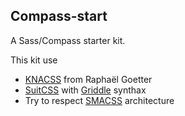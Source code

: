 Compass-start
-------------

A Sass/Compass starter kit.

This kit use

- [KNACSS](https://github.com/raphaelgoetter/KNACSS) from Raphaël Goetter
- [SuitCSS](https://github.com/suitcss/components-grid) with [Griddle](https://github.com/necolas/griddle) synthax
- Try to respect [SMACSS](https://smacss.com/) architecture
